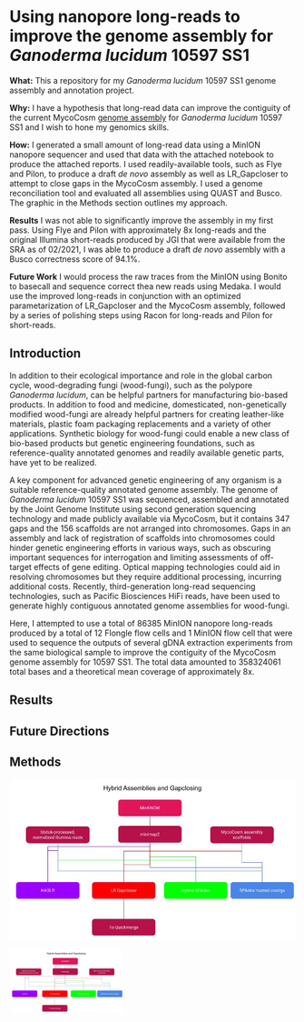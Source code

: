 # Using nanopore long-reads to improve the genome assembly for *Ganoderma lucidum* 10597 SS1
**What:** This a repository for my *Ganoderma lucidum* 10597 SS1 genome assembly and annotation project. 

**Why:** I have a hypothesis that long-read data can improve the contiguity of the current MycoCosm [genome assembly](https://mycocosm.jgi.doe.gov/Gansp1/Gansp1.home.html) for *Ganoderma lucidum* 10597 SS1 and I wish to hone my genomics skills.

**How:** I generated a small amount of long-read data using a MinION nanopore sequencer and used that data with the attached notebook to produce the attached reports. I used readily-available tools, such as Flye and Pilon, to produce a draft *de novo* assembly as well as LR_Gapcloser to attempt to close gaps in the MycoCosm assembly. I used a genome reconciliation tool and evaluated all assemblies using QUAST and Busco. The graphic in the Methods section outlines my approach.

**Results** I was not able to significantly improve the assembly in my first pass. Using Flye and Pilon with approximately 8x long-reads and the original Illumina short-reads produced by JGI that were available from the SRA as of 02/2021, I was able to produce a draft *de novo* assembly with a Busco correctness score of 94.1%.

**Future Work** I would process the raw traces from the MinION using Bonito to basecall and sequence correct thea new reads using Medaka. I would use the improved long-reads in conjunction with an optimized parametarization of LR_Gapcloser and the MycoCosm assembly, followed by a series of polishing steps using Racon for long-reads and Pilon for short-reads.

## **Introduction**
In addition to their ecological importance and role in the global carbon cycle, wood-degrading fungi (wood-fungi), such as the polypore *Ganoderma lucidum*, can be helpful partners for manufacturing bio-based products. In addition to food and medicine, domesticated, non-genetically modified wood-fungi are already helpful partners for creating leather-like materials, plastic foam packaging replacements and a variety of other applications. Synthetic biology for wood-fungi could enable a new class of bio-based products but genetic engineering foundations, such as reference-quality annotated genomes and readily available genetic parts, have yet to be realized.

A key component for advanced genetic engineering of any organism is a suitable reference-quality annotated genome assembly. The genome of *Ganoderma lucidum* 10597 SS1 was sequenced, assembled and annotated by the Joint Genome Institute using second generation squencing technology and made publicly available via MycoCosm, but it contains 347 gaps and the 156 scaffolds are not arranged into chromosomes. Gaps in an assembly and lack of registration of scaffolds into chromosomes could hinder genetic engineering efforts in various ways, such as obscuring important sequences for interrogation and limiting assessments of off-target effects of gene editing. Optical mapping technologies could aid in resolving chromosomes but they require additional processing, incurring additional costs. Recently, third-generation long-read sequencing technologies, such as Pacific Biosciences HiFi reads, have been used to generate highly contiguous annotated genome assemblies for wood-fungi.

Here, I attempted to use a total of 86385 MinION nanopore long-reads produced by a total of 12 Flongle flow cells and 1 MinION flow cell that were used to sequence the outputs of several gDNA extraction experiments from the same biological sample to improve the contiguity of the MycoCosm genome assembly for 10597 SS1. The total data amounted to 358324061 total bases and a theoretical mean coverage of approximately 8x.
    
## **Results**

## **Future Directions**

## **Methods**

![alt text](HybridAssemblies.jpg "Attempted Hybrid Assemblies")

<img src="https://github.com/Rcperez/G-lucidum-hybrid-genome-assembly/blob/main/HybridAssemblies.jpg" width="200" />

